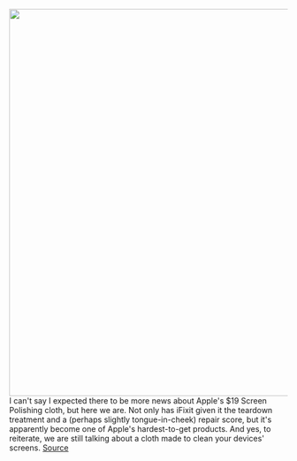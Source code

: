 <img src='https://cdn.vox-cdn.com/thumbor/0eDhh6oubbW_h_JS_uJQB_qV-XQ=/0x0:6899x5235/1200x800/filters:focal(2899x2067:4001x3169)/cdn.vox-cdn.com/uploads/chorus_image/image/70064815/finallayout.0.jpg' width='700px' /><br/>
I can't say I expected there to be more news about Apple's $19 Screen Polishing cloth, but here we are. Not only has iFixit given it the teardown treatment and a (perhaps slightly tongue-in-cheek) repair score, but it's apparently become one of Apple's hardest-to-get products. And yes, to reiterate, we are still talking about a cloth made to clean your devices' screens.
<a href='https://www.theverge.com/2021/10/29/22753184/ifixit-apple-polishing-cloth-19-repair-backorder'> Source <a/>